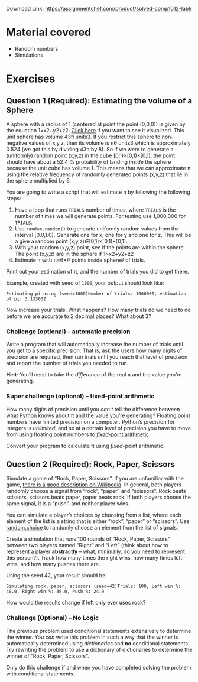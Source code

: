 Download Link: https://assignmentchef.com/product/solved-comp1012-lab8
<br>
<h1 id="material-covered">Material covered</h1>

<ul>

 <li>Random numbers</li>

 <li>Simulations</li>

</ul>

<h1 id="exercises">Exercises</h1>

<h2 id="question-1-required-estimating-the-volume-of-a-sphere">Question 1 (Required): Estimating the volume of a Sphere</h2>

A sphere with a radius of 1 (centered at point the point <span class="math inline">(0,0,0)</span>) is given by the equation <span class="math inline">1=x2+y2+z2</span>. <a href="http://mathworld.wolfram.com/UnitSphere.html" target="_blank" rel="noopener">Click here</a> if you want to see it visualized. This unit sphere has volume <span class="math inline">43π units3</span>. If you restrict this sphere to non-negative values of <span class="math inline">x,y,z</span>, then its volume is <span class="math inline">π6 units3</span> which is approximately <span class="math inline">0.524</span> (we got this by dividing <span class="math inline">43π</span> by <span class="math inline">8</span>). So if we were to generate a (uniformly) random point <span class="math inline">(x,y,z)</span> in the cube <span class="math inline">[0,1)×[0,1)×[0,1)</span>, the point should have about a 52.4 % probability of landing <em>inside</em> the sphere because the unit cube has volume 1. This means that we can approximate <span class="math inline">π</span> using the relative frequency of randomly generated points <span class="math inline">(x,y,z)</span> that lie in the sphere multiplied by 6.

You are going to write a script that will estimate <span class="math inline">π</span> by following the following steps:

<ol type="1">

 <li>Have a loop that runs <code>TRIALS</code> number of times, where <code>TRIALS</code> is the number of times we will generate points. For testing use 1,000,000 for <code>TRIALS</code>.</li>

 <li>Use <code>random.random()</code> to generate uniformly random values from the interval <span class="math inline">[0.0,1.0)</span>. Generate one for <span class="math inline">x</span>, one for <span class="math inline">y</span> and one for <span class="math inline">z</span>. This will be a give a random point <span class="math inline">(x,y,z)∈[0,1)×[0,1)×[0,1)</span>.</li>

 <li>With your random <span class="math inline">(x,y,z)</span> point, see if the points are within the sphere. The point <span class="math inline">(x,y,z)</span> are in the sphere if <span class="math inline">1&gt;x2+y2+z2</span></li>

 <li>Estimate <span class="math inline">π</span> with <span class="math inline">π=6×# points inside sphere# of trials</span>.</li>

</ol>

Print out your estimation of <span class="math inline">π</span>, and the number of trials you did to get there.

Example, created with seed of <code>1000</code>, your output should look like:

<pre><code>Estimating pi using (seed=1000)Number of trials: 1000000, estimation of pi: 3.133602</code></pre>

Now increase your trials. What happens? How many trials do we need to do before we are accurate to 2 decimal places? What about 3?

<h3 id="challenge-optional---automatic-precision">Challenge (optional) – automatic precision</h3>

Write a program that will automatically increase the number of trials until you get to a specific precision. That is, ask the users how many digits of precision are required, then run trials until you reach that level of precision and report the number of trials you needed to run.

<strong>Hint</strong>: You’ll need to take the <em>difference</em> of the real <span class="math inline">π</span> and the value you’re generating.

<h3 id="super-challenge-optional---fixed-point-arithmetic">Super challenge (optional) – fixed-point arithmetic</h3>

How many digits of precision until you <em>can’t</em> tell the difference between what Python knows about <span class="math inline">π</span> and the value you’re generating? Floating point numbers have limited precision on a computer. Python’s precision for integers is <em>unlimited</em>, and so at a certain level of precision you have to move from using floating point numbers to <a href="https://en.wikipedia.org/wiki/Fixed-point_arithmetic" target="_blank" rel="noopener"><em>fixed</em>-point arithmetic</a>.

Convert your program to calculate <span class="math inline">π</span> using <em>fixed</em>-point arithmetic.

<h2 id="question-2-required-rock-paper-scissors">Question 2 (Required): Rock, Paper, Scissors</h2>

Simulate a game of “Rock, Paper, Scissors”. If you are unfamiliar with the game, <a href="https://en.wikipedia.org/wiki/Rock%E2%80%93paper%E2%80%93scissors" target="_blank" rel="noopener">there is a good description on Wikipedia</a>. In general, both players randomly choose a signal from “rock”, “paper” and “scissors”. Rock beats scissors, scissors beats paper, paper beats rock. If both players choose the same signal, it is a “push”, and neither player wins.

You can simulate a player’s choices by choosing from a list, where each element of the list is a string that is either “rock”, “paper” or “scissors”. Use <a href="https://docs.python.org/3/library/random.html#random.choice" target="_blank" rel="noopener">random.choice</a> to randomly choose an element from the list of signals.

Create a simulation that runs 100 rounds of “Rock, Paper, Scissors” between two players named “Right” and “Left” (think about how to represent a player <strong>abstractly</strong> – what, minimally, do you need to represent this person?). Track how many times the right wins, how many times left wins, and how many pushes there are.

Using the seed 42, your result should be:

<pre><code>Simulating rock, paper, scissors (seed=42)Trials: 100, Left win %: 40.0, Right win %: 36.0, Push %: 24.0</code></pre>

How would the results change if left only ever uses rock?

<h3 id="challenge-optional---no-logic">Challenge (Optional) – No Logic</h3>

The previous problem used conditional statements extensively to determine the winner. You <em>can</em> write this problem in such a way that the winner is automatically determined using <em>dictionaries</em> and <strong>no</strong> conditional statements. Try rewriting the problem to use a dictionary of dictionaries to determine the winner of “Rock, Paper, Scissors”.

Only do this challenge if and when you have completed solving the problem with conditional statements.